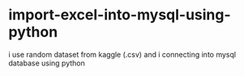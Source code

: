 # import-excel-into-mysql-using-python
i use random dataset from kaggle (.csv) and i connecting into mysql database using python
